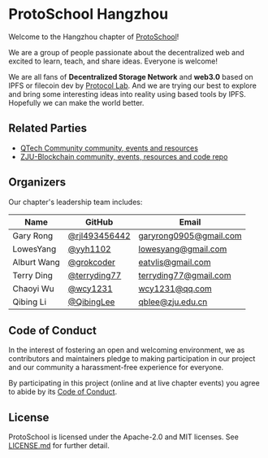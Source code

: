 # ProtoSchool Hangzhou

Welcome to the Hangzhou chapter of [ProtoSchool](https://proto.school)!

We are a group of people passionate about the decentralized web and excited to learn, teach, and share ideas. Everyone is welcome!

We are all fans of **Decentralized Storage Network** and **web3.0** based on IPFS or filecoin dev by [Protocol Lab](https://protocol.ai/). And we are trying our best to explore and bring some interesting ideas into reality using based tools by IPFS. Hopefully we can make the world better.

## Related Parties

- [QTech Community community, events and resources](https://tech.hyperchain.cn/)
- [ZJU-Blockchain community, events, resources and code repo](https://github.com/Blockchain-zju)

## Organizers

Our chapter's leadership team includes:

| Name | GitHub| Email |
| --- | --- | --- |
| Gary Rong | [@rjl493456442](https://github.com/rjl493456442) | [garyrong0905@gmail.com](mailto:garyrong0905@gmail.com) |
| LowesYang | [@yyh1102](https://github.com/yyh1102) | [lowesyang@gmail.com](mailto:lowesyang@gmail.com) |
| Alburt Wang | [@grokcoder](https://github.com/grokcoder) | [eatvlis@gmail.com](mailto:eatvlis@gmail.com) |
| Terry Ding | [@terryding77](https://github.com/terryding77) | [terryding77@gmail.com](mailto:terryding77@gmail.com) |
| Chaoyi Wu | [@wcy1231](https://github.com/wcy1231) | [wcy1231@qq.com](mailto:wcy1231@qq.com) |
| Qibing Li | [@QibingLee](https://github.com/QibingLee) | [qblee@zju.edu.cn](mailto:qblee@zju.edu.cn) |

## Code of Conduct

In the interest of fostering an open and welcoming environment, we as
contributors and maintainers pledge to making participation in our project and
our community a harassment-free experience for everyone.

By participating in this project (online and at live chapter events) you agree to abide by its [Code of Conduct](./CODE_OF_CONDUCT.md).

## License

ProtoSchool is licensed under the Apache-2.0 and MIT licenses. See [LICENSE.md](https://github.com/protoschool/seattle/blob/master/LICENSE.md) for further detail.
